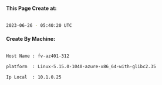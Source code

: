 
   
#### This Page Create at:

```bash

2023-06-26 - 05:40:20 UTC

```

#### Create By Machine:

```bash

Host Name : fv-az401-312

platform  : Linux-5.15.0-1040-azure-x86_64-with-glibc2.35

Ip Local  : 10.1.0.25

```

